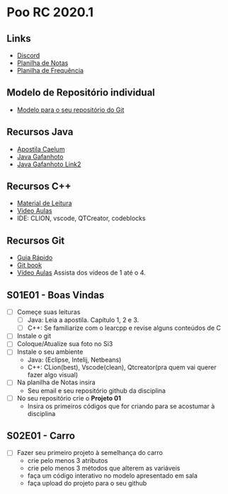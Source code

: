# Poo RC 2020.1

## Links
- [Discord](https://discord.gg/QfpFMCV)
- [Planilha de Notas](https://docs.google.com/spreadsheets/d/1G1RL1_KoDXlvtZZvF3H3j9v5dyktDB22hTdsJfbcdH4/edit?usp=sharing)
- [Planilha de Frequência](https://docs.google.com/spreadsheets/d/19cxk6BR4jhmrHZonlRA8yLRyh0HL7wZqfZ6ph2VWzcU/edit?usp=sharing)


## Modelo de Repositório individual
- [Modelo para o seu repositório do Git](https://github.com/senapk/exemplo_repositorio_disciplina)

## Recursos Java
- [Apostila Caelum](https://www.caelum.com.br/apostila-java-orientacao-objetos/)
- [Java Gafanhoto](https://www.youtube.com/playlist?list=PLHz_AreHm4dkqe2aR0tQK74m8SFe-aGsY)
- [Java Gafanhoto Link2](https://www.cursoemvideo.com/course/curso-de-poo-java/)

## Recursos C++
- [Material de Leitura](https://www.learncpp.com/)
- [Video Aulas](https://www.youtube.com/playlist?list=PLx4x_zx8csUjczg1qPHavU1vw1IkBcm40)
- IDE: CLION, vscode, QTCreator, codeblocks 

## Recursos Git
- [Guia Rápido](https://rogerdudler.github.io/git-guide/index.pt_BR.html)
- [Git book](https://pt.wikiversity.org/wiki/Git_B%C3%A1sico)
- [Vídeo Aulas](https://www.youtube.com/playlist?list=PLInBAd9OZCzzHBJjLFZzRl6DgUmOeG3H0) Assista dos vídeos de 1 até o 4.

## S01E01 - Boas Vindas
- [ ] Começe suas leituras
    - [ ] Java: Leia a apostila. Capítulo 1, 2 e 3.
    - [ ] C++: Se familiarize com o learcpp e revise alguns conteúdos de C
- [ ] Instale o git
- [ ] Coloque/Atualize sua foto no Si3
- [ ] Instale o seu ambiente
    - Java: (Eclipse, Intelij, Netbeans)
    - C++: CLion(best), Vscode(clean), Qtcreator(pra quem vai querer fazer algo visual)
- [ ] Na planilha de Notas insira
    - Seu email e seu repositório github da disciplina
- [ ] No seu repositório crie o **Projeto 01**
    - Insira os primeiros códigos que for criando para se acostumar à disciplina

## S02E01 - Carro
- [ ] Fazer seu primeiro projeto à semelhança do carro
    - crie pelo menos 3 atributos
    - crie pelo menos 3 métodos que alterem as variáveis
    - faça um código interativo no modelo apresentado em sala
    - faça upload do projeto para o seu github